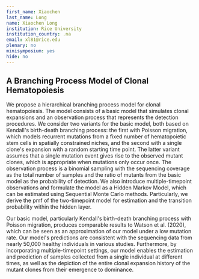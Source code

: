 ```yaml
---
first_name: Xiaochen
last_name: Long
name: Xiaochen Long
institution: Rice University
institution_country: .na
email: xl81@rice.edu
plenary: no
minisymposium: yes
hide: no
---
```


## A Branching Process Model of Clonal Hematopoiesis

We propose a hierarchical branching process model for clonal hematopoiesis. The model consists of a basic model that simulates clonal expansions and an observation process that represents the detection procedures. We consider two variants for the basic model, both based on Kendall's birth-death branching process: the first with Poisson migration, which models recurrent mutations from a fixed number of hematopoietic stem cells in spatially constrained niches, and the second with a single clone's expansion with a random starting time point. The latter variant assumes that a single mutation event gives rise to the observed mutant clones, which is appropriate when mutations only occur once. The observation process is a binomial sampling with the sequencing coverage as the total number of samples and the ratio of mutants from the basic model as the probability of detection. We also introduce multiple-timepoint observations and formulate the model as a Hidden Markov Model, which can be estimated using Sequential Monte Carlo methods. Particularly, we derive the pmf of the two-timepoint model for estimation and the transition probability within the hidden layer.
 
 Our basic model, particularly Kendall's birth-death branching process with Poisson migration, produces comparable results to Watson et al. (2020), which can be seen as an approximation of our model under a low mutation rate. Our model's predictions are consistent with the sequencing data from nearly 50,000 healthy individuals in various studies. Furthermore, by incorporating multiple-timepoint settings, our model enables the estimation and prediction of samples collected from a single individual at different times, as well as the depiction of the entire clonal expansion history of the mutant clones from their emergence to dominance.


